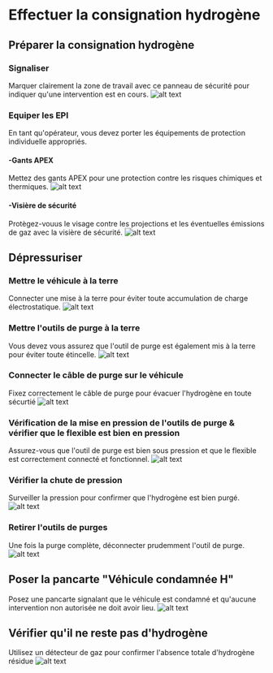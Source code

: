 # Effectuer la  consignation hydrogène 


## Préparer la consignation hydrogène

### Signaliser
Marquer clairement la zone de travail avec ce panneau de sécurité pour indiquer qu'une intervention est en cours.
![alt text](../images/consignation_hydro/image.png)

### Equiper les EPI
En tant qu'opérateur, vous devez porter les équipements de protection individuelle appropriés.
#### -Gants APEX
Mettez des gants APEX pour une protection contre les risques chimiques et thermiques.
![alt text](../images/consignation_hydro/image-1.png)
#### -Visière de sécurité
Protègez-vouus le visage contre les projections et les éventuelles émissions de gaz avec la visière de sécurité.
![alt text](../images/consignation_hydro/image-2.png)


## Dépressuriser
### Mettre le véhicule à la terre
Connecter une mise à la terre pour éviter toute accumulation de charge électrostatique.
![alt text](../images/consignation_hydro/image-4.png)
### Mettre l'outils de purge à la terre
Vous devez vous assurez que l'outil de purge est également mis à la terre pour éviter toute étincelle.
![alt text](../images/consignation_hydro/image-3.png)
### Connecter le câble de purge sur le véhicule
Fixez correctement le câble de purge pour évacuer l'hydrogène en toute sécurtié
![alt text](../images/consignation_hydro/image-6.png)


### Vérification de la mise en pression de l'outils de purge & vérifier que le flexible  est bien en pression
Assurez-vous que l'outil de purge est bien sous pression et que le flexible est correctement connecté et fonctionnel.
![alt text](../images/consignation_hydro/image-7.png)

### Vérifier la chute de pression 
Surveiller la pression pour confirmer que l'hydrogène est bien purgé.
![alt text](../images/consignation_hydro/image-8.png)
### Retirer l'outils de purges
Une fois la purge complète, déconnecter prudemment l'outil de purge.
![alt text](../images/consignation_hydro/image-10.png)

## Poser la pancarte "Véhicule condamnée H"
Posez une pancarte signalant que le véhicule est condamné et qu'aucune intervention non autorisée ne doit avoir lieu.
![alt text](../images/consignation_hydro/image-11.png)
## Vérifier qu'il ne reste pas d'hydrogène
Utilisez un détecteur de gaz pour confirmer l'absence totale d'hydrogène résidue
![alt text](../images/consignation_hydro/image-9.png)